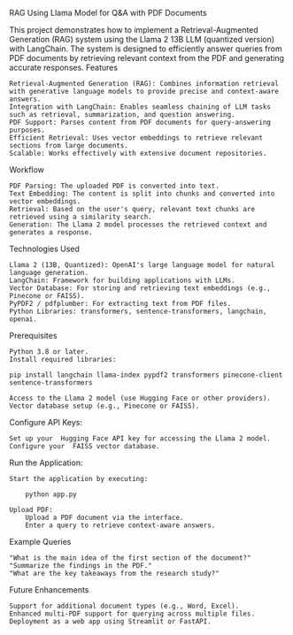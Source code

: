RAG Using Llama Model for Q&A with PDF Documents

This project demonstrates how to implement a Retrieval-Augmented Generation (RAG) system using the Llama 2 13B LLM (quantized version) with LangChain. The system is designed to efficiently answer queries from PDF documents by retrieving relevant context from the PDF and generating accurate responses.
Features

    Retrieval-Augmented Generation (RAG): Combines information retrieval with generative language models to provide precise and context-aware answers.
    Integration with LangChain: Enables seamless chaining of LLM tasks such as retrieval, summarization, and question answering.
    PDF Support: Parses content from PDF documents for query-answering purposes.
    Efficient Retrieval: Uses vector embeddings to retrieve relevant sections from large documents.
    Scalable: Works effectively with extensive document repositories.

Workflow

    PDF Parsing: The uploaded PDF is converted into text.
    Text Embedding: The content is split into chunks and converted into vector embeddings.
    Retrieval: Based on the user's query, relevant text chunks are retrieved using a similarity search.
    Generation: The Llama 2 model processes the retrieved context and generates a response.

Technologies Used

    Llama 2 (13B, Quantized): OpenAI's large language model for natural language generation.
    LangChain: Framework for building applications with LLMs.
    Vector Database: For storing and retrieving text embeddings (e.g., Pinecone or FAISS).
    PyPDF2 / pdfplumber: For extracting text from PDF files.
    Python Libraries: transformers, sentence-transformers, langchain, openai.

Prerequisites

    Python 3.8 or later.
    Install required libraries:

    pip install langchain llama-index pypdf2 transformers pinecone-client sentence-transformers

    Access to the Llama 2 model (use Hugging Face or other providers).
    Vector database setup (e.g., Pinecone or FAISS).


Configure API Keys:

    Set up your  Hugging Face API key for accessing the Llama 2 model.
    Configure your  FAISS vector database.

Run the Application:

    Start the application by executing:

        python app.py

    Upload PDF:
        Upload a PDF document via the interface.
        Enter a query to retrieve context-aware answers.

Example Queries

    "What is the main idea of the first section of the document?"
    "Summarize the findings in the PDF."
    "What are the key takeaways from the research study?"

Future Enhancements

    Support for additional document types (e.g., Word, Excel).
    Enhanced multi-PDF support for querying across multiple files.
    Deployment as a web app using Streamlit or FastAPI.

